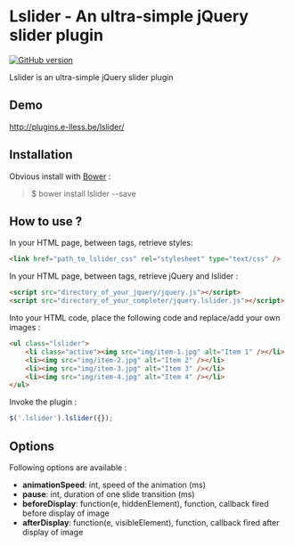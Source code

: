# Lslider - An ultra-simple jQuery slider plugin

[![GitHub version](https://badge.fury.io/gh/e-lLess%2Flslider.svg)](https://badge.fury.io/gh/e-lLess%2Flslider)

Lslider is an ultra-simple jQuery slider plugin
        
## Demo

http://plugins.e-lless.be/lslider/

## Installation

Obvious install with [Bower](http://bower.io) :

> $ bower install lslider --save

## How to use ?

In your HTML page, between <head> tags, retrieve styles:

``` html 
<link href="path_to_lslider_css" rel="stylesheet" type="text/css" />
```

In your HTML page, between <head> tags, retrieve jQuery and lslider :

``` html 
<script src="directory_of_your_jquery/jquery.js"></script>
<script src="directory_of_your_completer/jquery.lslider.js"></script>
```

Into your HTML code, place the following code and replace/add your own images :

``` html 
<ul class="lslider">
    <li class="active"><img src="img/item-1.jpg" alt="Item 1" /></li>
    <li><img src="img/item-2.jpg" alt="Item 2" /></li>
    <li><img src="img/item-3.jpg" alt="Item 3" /></li>
    <li><img src="img/item-4.jpg" alt="Item 4" /></li>
</ul>
```
 
Invoke the plugin :

``` javascript
$('.lslider').lslider({});
```

## Options

Following options are available :

* **animationSpeed**: int, speed of the animation (ms)
* **pause**: int, duration of one slide transition (ms)
* **beforeDisplay**: function(e, hiddenElement), function, callback fired before display of image
* **afterDisplay**: function(e, visibleElement), function, callback fired after display of image
                
